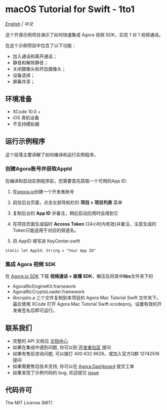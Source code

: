 # macOS Tutorial for Swift - 1to1

*[English](README.md) | 中文*

这个开源示例项目演示了如何快速集成 Agora 视频 SDK，实现 1 对 1 视频通话。

在这个示例项目中包含了以下功能：

- 加入通话和离开通话；
- 静音和解除静音；
- 关闭摄像头和开启摄像头；
- 设备选择；
- 屏幕共享；

## 环境准备

- XCode 10.0 +
- iOS 真机设备
- 不支持模拟器

## 运行示例程序

这个段落主要讲解了如何编译和运行实例程序。

### 创建Agora账号并获取AppId

在编译和启动实例程序前，您需要首先获取一个可用的App ID:
1. 在[agora.io](https://dashboard.agora.io/signin/)创建一个开发者账号
2. 前往后台页面，点击左部导航栏的 **项目 > 项目列表** 菜单
3. 复制后台的 **App ID** 并备注，稍后启动应用时会用到它
4. 在项目页面生成临时 **Access Token** (24小时内有效)并备注，注意生成的Token只能适用于对应的频道名。

4. 将 AppID 填写进 KeyCenter.swift

```
static let AppId: String = "Your App ID"
```

### 集成 Agora 视频 SDK

在 [Agora.io SDK](https://www.agora.io/cn/blog/download/) 下载 **视频通话 + 直播 SDK**，解压后将其中**libs**文件夹下的 
  - AgoraRtcEngineKit.framework
  - AgoraRtcCryptoLoader.framework
  - libcrypto.a
三个文件复制到本项目的 Agora Mac Tutorial Swift 文件夹下。
最后使用 XCode 打开 Agora Mac Tutorial Swift.xcodeproj，设置有效的开发者签名后即可运行。


## 联系我们

- 完整的 API 文档见 [文档中心](https://docs.agora.io/cn/)
- 如果在集成中遇到问题, 你可以到 [开发者社区](https://dev.agora.io/cn/) 提问
- 如果有售前咨询问题, 可以拨打 400 632 6626，或加入官方Q群 12742516 提问
- 如果需要售后技术支持, 你可以在 [Agora Dashboard](https://dashboard.agora.io) 提交工单
- 如果发现了示例代码的 bug, 欢迎提交 [issue](https://github.com/AgoraIO/Basic-Video-Call/issues)

## 代码许可

The MIT License (MIT)
